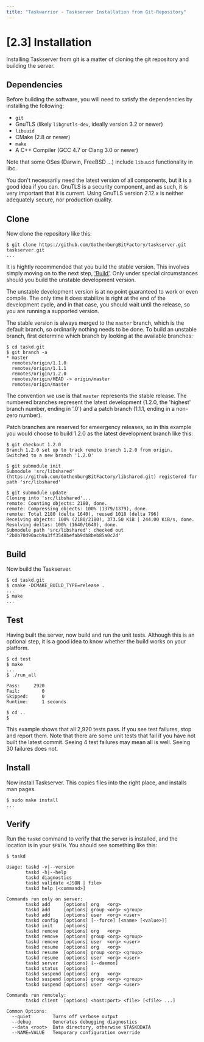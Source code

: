 ```yaml
---
title: "Taskwarrior - Taskserver Installation from Git-Repository"
---
```



# [2.3] Installation

Installing Taskserver from git is a matter of cloning the git repository and
building the server.


## Dependencies

Before building the software, you will need to satisfy the dependencies by
installing the following:

-   `git`
-   GnuTLS (likely `libgnutls-dev`, ideally version 3.2 or newer)
-   `libuuid`
-   CMake (2.8 or newer)
-   `make`
-   A C++ Compiler (GCC 4.7 or Clang 3.0 or newer)

Note that some OSes (Darwin, FreeBSD \...) include `libuuid` functionality in
libc.

You don\'t necessarily need the latest version of all components, but it is a
good idea if you can. GnuTLS is a security component, and as such, it is very
important that it is current. Using GnuTLS version 2.12.x is neither adequately
secure, nor production quality.


## Clone

Now clone the repository like this:

    $ git clone https://github.com/GothenburgBitFactory/taskserver.git taskserver.git
    ...

It is hightly recommended that you build the stable version. This involves
simply moving on to the next step, [\'Build\'](#build). Only under special
circumstances should you build the unstable development version.

The unstable development version is at no point guaranteed to work or even
compile. The only time it does ѕtabilize is right at the end of the development
cycle, and in that case, you should wait until the release, so you are running a
supported version.

The stable version is always merged to the `master` branch, which is the default
branch, so ordinarily nothing needs to be done. To build an unstable branch,
first determine which branch by looking at the available branches:

    $ cd taskd.git
    $ git branch -a
    * master
      remotes/origin/1.1.0
      remotes/origin/1.1.1
      remotes/origin/1.2.0
      remotes/origin/HEAD -> origin/master
      remotes/origin/master

The convention we use is that `master` represents the stable release. The
numbered branches represent the latest development (1.2.0, the \'highest\'
branch number, ending in \'.0\') and a patch branch (1.1.1, ending in a non-zero
number).

Patch branches are reserved for emeergency releases, so in this example you
would choose to build 1.2.0 as the latest development branch like this:

    $ git checkout 1.2.0
    Branch 1.2.0 set up to track remote branch 1.2.0 from origin.
    Switched to a new branch '1.2.0'

    $ git submodule init
    Submodule 'src/libshared' (https://github.com/GothenburgBitFactory/libshared.git) registered for path 'src/libshared'

    $ git submodule update
    Cloning into 'src/libshared'...
    remote: Counting objects: 2180, done.
    remote: Compressing objects: 100% (1379/1379), done.
    remote: Total 2180 (delta 1640), reused 1018 (delta 796)
    Receiving objects: 100% (2180/2180), 373.50 KiB | 244.00 KiB/s, done.
    Resolving deltas: 100% (1640/1640), done.
    Submodule path 'src/libshared': checked out '2b0b70d90acb9a3ff3548befab9db8beb85a0c2d'


## Build

Now build the Taskserver.

    $ cd taskd.git
    $ cmake -DCMAKE_BUILD_TYPE=release .
    ...
    $ make
    ...


## Test

Having built the server, now build and run the unit tests. Although this is an
optional step, it is a good idea to know whether the build works on your
platform.

    $ cd test
    $ make
    ...
    $ ./run_all

    Pass:     2920
    Fail:        0
    Skipped:     0
    Runtime:     1 seconds

    $ cd ..
    $

This example shows that all 2,920 tests pass. If you see test failures, stop and
report them. Note that there are some unit tests that fail if you have not built
the latest commit. Seeing 4 test failures may mean all is well. Seeing 30
failures does not.


## Install

Now install Taskserver. This copies files into the right place, and installs man
pages.

    $ sudo make install
    ...


## Verify

Run the `taskd` command to verify that the server is installed, and the location
is in your `$PATH`. You should see something like this:

    $ taskd

    Usage: taskd -v|--version
           taskd -h|--help
           taskd diagnostics
           taskd validate <JSON | file>
           taskd help [<command>]

    Commands run only on server:
           taskd add     [options] org   <org>
           taskd add     [options] group <org> <group>
           taskd add     [options] user  <org> <user>
           taskd config  [options] [--force] [<name> [<value>]]
           taskd init    [options]
           taskd remove  [options] org   <org>
           taskd remove  [options] group <org> <group>
           taskd remove  [options] user  <org> <user>
           taskd resume  [options] org   <org>
           taskd resume  [options] group <org> <group>
           taskd resume  [options] user  <org> <user>
           taskd server  [options] [--daemon]
           taskd status  [options]
           taskd suspend [options] org   <org>
           taskd suspend [options] group <org> <group>
           taskd suspend [options] user  <org> <user>

    Commands run remotely:
           taskd client  [options] <host:port> <file> [<file> ...]

    Common Options:
      --quiet        Turns off verbose output
      --debug        Generates debugging diagnostics
      --data <root>  Data directory, otherwise $TASKDDATA
      --NAME=VALUE   Temporary configuration override
